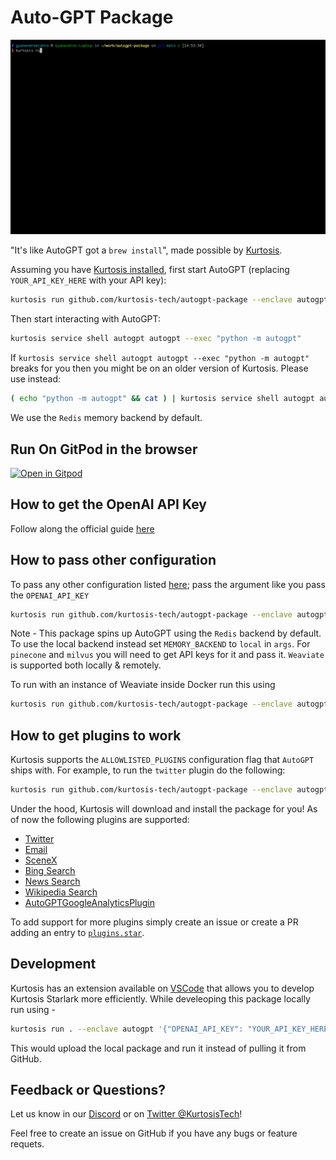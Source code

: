 # Auto-GPT Package

![Run of the Auto-GPT Package](/run.gif)

"It's like AutoGPT got a `brew install`", made possible by [Kurtosis](https://www.kurtosis.com/).

Assuming you have [Kurtosis installed](https://docs.kurtosis.com/install), first start AutoGPT (replacing `YOUR_API_KEY_HERE` with your API key):

```bash
kurtosis run github.com/kurtosis-tech/autogpt-package --enclave autogpt '{"OPENAI_API_KEY": "YOUR_API_KEY_HERE"}'
```

Then start interacting with AutoGPT:

```bash
kurtosis service shell autogpt autogpt --exec "python -m autogpt"
```

If `kurtosis service shell autogpt autogpt --exec "python -m autogpt"` breaks for you then you might be on an older version of Kurtosis. Please use instead:

```bash
( echo "python -m autogpt" && cat ) | kurtosis service shell autogpt autogpt
```

We use the `Redis` memory backend by default.

## Run On GitPod in the browser


[![Open in Gitpod](https://gitpod.io/button/open-in-gitpod.svg)](https://gitpod.io/?editor=code#https://github.com/kurtosis-tech/autogpt-package)


## How to get the OpenAI API Key

Follow along the official guide [here](https://significant-gravitas.github.io/Auto-GPT/installation/#:~:text=%F0%9F%92%BE%20Installation-,%E2%9A%A0%EF%B8%8F%20OpenAI%20API%20Keys%20Configuration,-Get%20your%20OpenAI)


## How to pass other configuration

To pass any other configuration listed [here](https://github.com/Significant-Gravitas/Auto-GPT/blob/master/.env.template); pass the argument like you pass the `OPENAI_API_KEY`

```bash
kurtosis run github.com/kurtosis-tech/autogpt-package --enclave autogpt '{"OPENAI_API_KEY": "YOUR_API_KEY_HERE", "RESTRICT_TO_WORKSPACE": "False"}'
```

Note - This package spins up AutoGPT using the `Redis` backend by default. To use the local backend instead set `MEMORY_BACKEND` to `local` in `args`. For `pinecone` and `milvus` you will need to get API keys for it and pass it. `Weaviate` is supported both locally & remotely.

To run with an instance of Weaviate inside Docker run this using

```bash
kurtosis run github.com/kurtosis-tech/autogpt-package --enclave autogpt '{"OPENAI_API_KEY": "YOUR_API_KEY_HERE", "MEMORY_BACKEND": "weaviate"}'
```

## How to get plugins to work

Kurtosis supports the `ALLOWLISTED_PLUGINS` configuration flag that `AutoGPT` ships with. For example, to run the `twitter` plugin do the following:

```bash
kurtosis run github.com/kurtosis-tech/autogpt-package --enclave autogpt '{"OPENAI_API_KEY": "YOUR_API_KEY_HERE", "ALLOWLISTED_PLUGINS": "twitter"}'
```

Under the hood, Kurtosis will download and install the package for you! As of now the following plugins are supported:

- [Twitter](https://github.com/Significant-Gravitas/Auto-GPT-Plugins/tree/master/src/autogpt_plugins/twitter)
- [Email](https://github.com/Significant-Gravitas/Auto-GPT-Plugins/tree/master/src/autogpt_plugins/email)
- [SceneX](https://github.com/Significant-Gravitas/Auto-GPT-Plugins/tree/master/src/autogpt_plugins/scenex)
- [Bing Search](https://github.com/Significant-Gravitas/Auto-GPT-Plugins/tree/master/src/autogpt_plugins/bing_search)
- [News Search](https://github.com/Significant-Gravitas/Auto-GPT-Plugins/tree/master/src/autogpt_plugins/news_search)
- [Wikipedia Search](https://github.com/Significant-Gravitas/Auto-GPT-Plugins/tree/master/src/autogpt_plugins/wikipedia_search)
- [AutoGPTGoogleAnalyticsPlugin](https://github.com/isaiahbjork/Auto-GPT-Google-Analytics-Plugin)

To add support for more plugins simply create an issue or create a PR adding an entry to [`plugins.star`](https://github.com/kurtosis-tech/autogpt-package/blob/main/plugins.star).

## Development

Kurtosis has an extension available on [VSCode](https://marketplace.visualstudio.com/items?itemName=Kurtosis.kurtosis-extension) that allows you to develop Kurtosis
Starlark more efficiently. While develeoping this package locally run using -

```bash
kurtosis run . --enclave autogpt '{"OPENAI_API_KEY": "YOUR_API_KEY_HERE", "MEMORY_BACKEND": "weaviate"}'
```

This would upload the local package and run it instead of pulling it from GitHub.

## Feedback or Questions?

Let us know in our [Discord](https://discord.gg/eBWFjGtm) or on [Twitter @KurtosisTech](https://twitter.com/KurtosisTech)!

Feel free to create an issue on GitHub if you have any bugs or feature requets.
